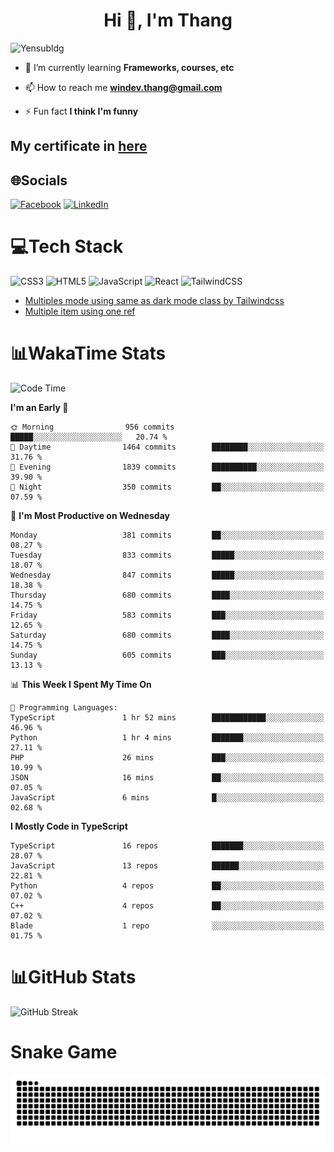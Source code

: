 <h1 align="center">Hi 👋, I'm Thang</h1>

![Yensubldg](https://readme-typing-svg.demolab.com?font=Fira+Code&weight=600&pause=1000&color=F5F5F2&center=true&vCenter=true&width=435&lines=Trying+to+be+a+Software+Engineering)

<!--
![](https://komarev.com/ghpvc/?username=yensubldg&label=Visitors+Count&color=brightgreen) -->

- 🌱 I’m currently learning **Frameworks, courses, etc**

- 📫 How to reach me **<windev.thang@gmail.com>**

- ⚡ Fun fact **I think I'm funny**

## My certificate in [here](./MY_CERTIFICATE.md)

## 🌐Socials

[![Facebook](https://img.shields.io/badge/Facebook-%231877F2.svg?logo=Facebook&logoColor=white)](https://facebook.com/yensubldg) [![LinkedIn](https://img.shields.io/badge/LinkedIn-%230077B5.svg?logo=linkedin&logoColor=white)](https://linkedin.com/in/yensubldg)

# 💻Tech Stack

![CSS3](https://img.shields.io/badge/css3-%231572B6.svg?style=for-the-badge&logo=css3&logoColor=white) ![HTML5](https://img.shields.io/badge/html5-%23E34F26.svg?style=for-the-badge&logo=html5&logoColor=white) ![JavaScript](https://img.shields.io/badge/javascript-%23323330.svg?style=for-the-badge&logo=javascript&logoColor=%23F7DF1E) ![React](https://img.shields.io/badge/react-%2320232a.svg?style=for-the-badge&logo=react&logoColor=%2361DAFB) ![TailwindCSS](https://img.shields.io/badge/tailwindcss-%2338B2AC.svg?style=for-the-badge&logo=tailwind-css&logoColor=white)

<!-- BLOG-POST-LIST:START -->
- [Multiples mode using same as dark mode class by Tailwindcss](https://dev.to/yensubldg/multiples-mode-using-same-as-dark-mode-class-by-tailwindcss-56p4)
- [Multiple item using one ref](https://dev.to/yensubldg/multiple-item-using-one-ref-1288)
<!-- BLOG-POST-LIST:END -->

# 📊WakaTime Stats

<!--START_SECTION:waka-->
![Code Time](http://img.shields.io/badge/Code%20Time-3%2C144%20hrs%2014%20mins-blue)

**I'm an Early 🐤** 

```text
🌞 Morning                956 commits         █████░░░░░░░░░░░░░░░░░░░░   20.74 % 
🌆 Daytime                1464 commits        ████████░░░░░░░░░░░░░░░░░   31.76 % 
🌃 Evening                1839 commits        ██████████░░░░░░░░░░░░░░░   39.90 % 
🌙 Night                  350 commits         ██░░░░░░░░░░░░░░░░░░░░░░░   07.59 % 
```
📅 **I'm Most Productive on Wednesday** 

```text
Monday                   381 commits         ██░░░░░░░░░░░░░░░░░░░░░░░   08.27 % 
Tuesday                  833 commits         █████░░░░░░░░░░░░░░░░░░░░   18.07 % 
Wednesday                847 commits         █████░░░░░░░░░░░░░░░░░░░░   18.38 % 
Thursday                 680 commits         ████░░░░░░░░░░░░░░░░░░░░░   14.75 % 
Friday                   583 commits         ███░░░░░░░░░░░░░░░░░░░░░░   12.65 % 
Saturday                 680 commits         ████░░░░░░░░░░░░░░░░░░░░░   14.75 % 
Sunday                   605 commits         ███░░░░░░░░░░░░░░░░░░░░░░   13.13 % 
```


📊 **This Week I Spent My Time On** 

```text
💬 Programming Languages: 
TypeScript               1 hr 52 mins        ████████████░░░░░░░░░░░░░   46.96 % 
Python                   1 hr 4 mins         ███████░░░░░░░░░░░░░░░░░░   27.11 % 
PHP                      26 mins             ███░░░░░░░░░░░░░░░░░░░░░░   10.99 % 
JSON                     16 mins             ██░░░░░░░░░░░░░░░░░░░░░░░   07.05 % 
JavaScript               6 mins              █░░░░░░░░░░░░░░░░░░░░░░░░   02.68 % 
```

**I Mostly Code in TypeScript** 

```text
TypeScript               16 repos            ███████░░░░░░░░░░░░░░░░░░   28.07 % 
JavaScript               13 repos            ██████░░░░░░░░░░░░░░░░░░░   22.81 % 
Python                   4 repos             ██░░░░░░░░░░░░░░░░░░░░░░░   07.02 % 
C++                      4 repos             ██░░░░░░░░░░░░░░░░░░░░░░░   07.02 % 
Blade                    1 repo              ░░░░░░░░░░░░░░░░░░░░░░░░░   01.75 % 
```




<!--END_SECTION:waka-->

# 📊GitHub Stats

![GitHub Streak](https://streak-stats.demolab.com?user=yensubldg&theme=tokyonight&border_radius=8)

# Snake Game

![Snake eating my contribution graph](./github-contribution-grid-snake.svg)
